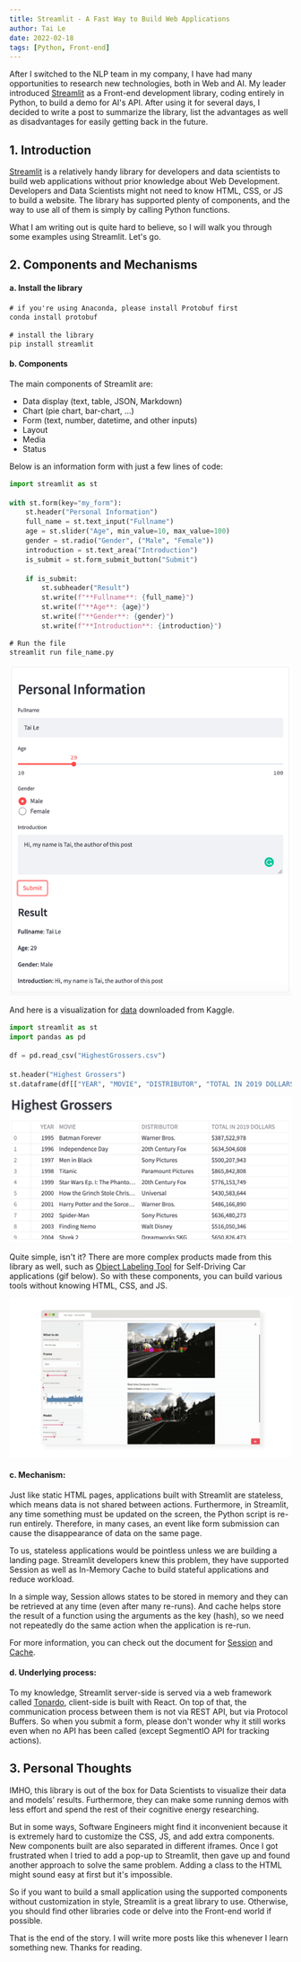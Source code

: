 ```yaml
---
title: Streamlit - A Fast Way to Build Web Applications
author: Tai Le
date: 2022-02-18
tags: [Python, Front-end]
---
```



After I switched to the NLP team in my company, I have had many opportunities to research new technologies, both in Web and AI. My leader introduced [Streamlit](https://streamlit.io/) as a Front-end development library, coding entirely in Python, to build a demo for AI's API. After using it for several days, I decided to write a post to summarize the library, list the advantages as well as disadvantages for easily getting back in the future.


## 1. Introduction

[Streamlit](https://streamlit.io/) is a relatively handy library for developers and data scientists to build web applications without prior knowledge about Web Development. Developers and Data Scientists might not need to know HTML, CSS, or JS to build a website. The library has supported plenty of components, and the way to use all of them is simply by calling Python functions.

What I am writing out is quite hard to believe, so I will walk you through some examples using Streamlit. Let's go.


## 2. Components and Mechanisms

#### a. Install the library

```
# if you're using Anaconda, please install Protobuf first
conda install protobuf

# install the library
pip install streamlit
```

#### b. Components

The main components of Streamlit are:
- Data display (text, table, JSON, Markdown)
- Chart (pie chart, bar-chart, ...)
- Form (text, number, datetime, and other inputs)
- Layout
- Media
- Status

Below is an information form with just a few lines of code:

```python
import streamlit as st

with st.form(key="my_form"):
    st.header("Personal Information")
    full_name = st.text_input("Fullname")
    age = st.slider("Age", min_value=10, max_value=100)
    gender = st.radio("Gender", ("Male", "Female"))
    introduction = st.text_area("Introduction")
    is_submit = st.form_submit_button("Submit")

    if is_submit:
        st.subheader("Result")
        st.write(f"**Fullname**: {full_name}")
        st.write(f"**Age**: {age}")
        st.write(f"**Gender**: {gender}")
        st.write(f"**Introduction**: {introduction}")
```
```shell
# Run the file
streamlit run file_name.py
```
![/assets/img/2022-02-18/demo-form.png](/assets/img/2022-02-18/demo-form.png)


And here is a visualization for [data](https://www.kaggle.com/johnharshith/hollywood-theatrical-market-synopsis-1995-to-2021?select=HighestGrossers.csv) downloaded from Kaggle.

```python
import streamlit as st
import pandas as pd

df = pd.read_csv("HighestGrossers.csv")

st.header("Highest Grossers")
st.dataframe(df[["YEAR", "MOVIE", "DISTRIBUTOR", "TOTAL IN 2019 DOLLARS"]])
```
![/assets/img/2022-02-18/demo-table.png](/assets/img/2022-02-18/demo-table.png)

Quite simple, isn't it? There are more complex products made from this library as well, such as [Object Labeling Tool](https://github.com/streamlit/demo-self-driving) for Self-Driving Car applications (gif below). So with these components, you can build various tools without knowing HTML, CSS, and JS.

![/assets/img/2022-02-18/complex-app-example.gif](/assets/img/2022-02-18/complex-app-example.gif)


#### c. Mechanism:

Just like static HTML pages, applications built with Streamlit are stateless, which means data is not shared between actions. Furthermore, in Streamlit, any time something must be updated on the screen, the Python script is re-run entirely. Therefore, in many cases, an event like form submission can cause the disappearance of data on the same page.

To us, stateless applications would be pointless unless we are building a landing page. Streamlit developers knew this problem, they have supported Session as well as In-Memory Cache to build stateful applications and reduce workload.

In a simple way, Session allows states to be stored in memory and they can be retrieved at any time (even after many re-runs). And cache helps store the result of a function using the arguments as the key (hash), so we need not repeatedly do the same action when the application is re-run.

For more information, you can check out the document for [Session](https://docs.streamlit.io/library/advanced-features/session-state) and [Cache](https://docs.streamlit.io/library/advanced-features/caching).


#### d. Underlying process:

To my knowledge, Streamlit server-side is served via a web framework called [Tonardo](https://www.tornadoweb.org/en/stable/), client-side is built with React. On top of that, the communication process between them is not via REST API, but via Protocol Buffers. So when you submit a form, please don't wonder why it still works even when no API has been called (except SegmentIO API for tracking actions).


## 3. Personal Thoughts

IMHO, this library is out of the box for Data Scientists to visualize their data and models' results. Furthermore, they can make some running demos with less effort and spend the rest of their cognitive energy researching.

But in some ways, Software Engineers might find it inconvenient because it is extremely hard to customize the CSS, JS, and add extra components. New components built are also separated in different iframes. Once I got frustrated when I tried to add a pop-up to Streamlit, then gave up and found another approach to solve the same problem. Adding a class to the HTML might sound easy at first but it's impossible.

So if you want to build a small application using the supported components without customization in style, Streamlit is a great library to use. Otherwise, you should find other libraries code or delve into the Front-end world if possible.

That is the end of the story. I will write more posts like this whenever I learn something new. Thanks for reading.
